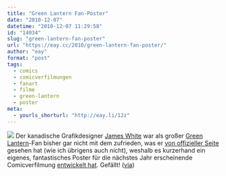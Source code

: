 ```yaml
---
title: "Green Lantern Fan-Poster"
date: "2010-12-07"
datetime: "2010-12-07 11:29:58"
id: "14034"
slug: "green-lantern-fan-poster"
url: "https://eay.cc/2010/green-lantern-fan-poster/"
author: "eay"
format: "post"
tags:
  - comics
  - comicverfilmungen
  - fanart
  - filme
  - green-lantern
  - poster
meta:
  - yourls_shorturl: "http://eay.li/12z"
---
```


![](https://eay.cc/uploads/2010/greenlanternfanposter.jpg) Der kanadische Grafikdesigner [James White](http://blog.signalnoise.com/) war als großer [Green Lantern](//eay.cc/tag/green-lantern/)\-Fan bisher gar nicht mit dem zufrieden, was er [von offizieller Seite](//eay.cc/2010/green-lantern-trailer/) gesehen hat (wie ich übrigens auch nicht), weshalb es kurzerhand ein eigenes, fantastisches Poster für die nächstes Jahr erscheinende Comicverfilmung [entwickelt hat](http://blog.signalnoise.com/2010/12/06/green-lantern-poster-process/). Gefällt! ([via](http://laughingsquid.com/green-lantern-poster-by-james-white/))
